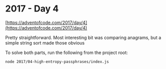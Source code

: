 # 2017 - Day 4

[https://adventofcode.com/2017/day/4](https://adventofcode.com/2017/day/4)

Pretty straightforward. Most interesting bit was comparing anagrams, but a simple string sort made those obvious

To solve both parts, run the following from the project root:

```sh
node 2017/04-high-entropy-passphrases/index.js
```
